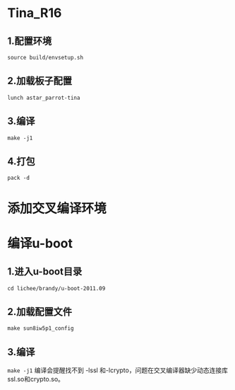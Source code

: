 # Tina_R16
## 1.配置环境
`source build/envsetup.sh`
## 2.加载板子配置
`lunch astar_parrot-tina`
## 3.编译
`make -j1`
## 4.打包
`pack -d`

# 添加交叉编译环境


# 编译u-boot
## 1.进入u-boot目录
`cd lichee/brandy/u-boot-2011.09`
## 2.加载配置文件
`make sun8iw5p1_config`
## 3.编译
`make -j1`
编译会提醒找不到 -lssl 和-lcrypto，问题在交叉编译器缺少动态连接库ssl.so和crypto.so。
